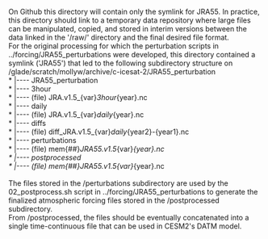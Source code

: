 On Github this directory will contain only the symlink for JRA55. In 
practice, this directory should link to a temporary data repository 
where large files can be manipulated, copied, and stored in interim 
versions between the data linked in the '/raw/' directory and the final 
desired file format. 
<br>
For the original processing for which the perturbation scripts in
../forcing/JRA55_perturbations were developed, this directory contained a 
symlink ('JRA55') that led to the following subdirectory structure on 
/glade/scratch/mollyw/archive/c-icesat-2/JRA55_perturbation <br>
    * |---- JRA55_perturbation<br>
        * |---- 3hour<br>
            * |---- (file) JRA.v1.5_{var}_3hour_{year}.nc<br>
        * |---- daily<br>
            * |---- (file) JRA.v1.5_{var}_daily_{year}.nc<br>
        * |---- diffs<br>
            * |---- (file) diff_JRA.v1.5_{var}_daily_{year2}-{year1}.nc<br>
        * |---- perturbations<br>
            * |---- (file) mem{##}_JRA55.v1.5_{var}_{year}.nc<br>
        * |---- postprocessed<br>
            * |---- (file) mem{##}_JRA55.v1.5_{var}_{year}.nc<br>
<br>
The files stored in the /perturbations subdirectory are used by
the 02_postprocess.sh script in ../forcing/JRA55_perturbations to 
generate the finalized atmospheric forcing files stored in the 
/postprocessed subdirectory.
<br>
From /postprocessed, the files should be eventually concatenated
into a single time-continuous file that can be used in CESM2's 
DATM model. 